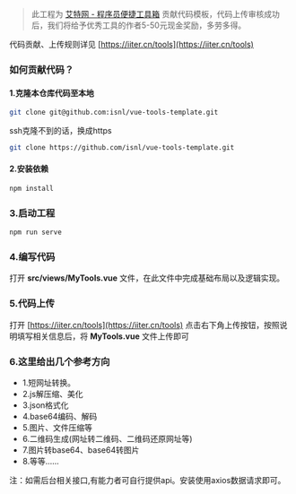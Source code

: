 > 此工程为 [艾特网 - 程序员便捷工具箱](https://iiter.cn/tools) 贡献代码模板，代码上传审核成功后，我们将给予优秀工具的作者5-50元现金奖励，多劳多得。

代码贡献、上传规则详见 [https://iiter.cn/tools](https://iiter.cn/tools)

> 

### 如何贡献代码？

#### 1.克隆本仓库代码至本地
```bash
git clone git@github.com:isnl/vue-tools-template.git
```
ssh克隆不到的话，换成https
```bash
git clone https://github.com/isnl/vue-tools-template.git
```

#### 2.安装依赖
```bash
npm install
```

### 3.启动工程
```bash
npm run serve
```

### 4.编写代码
打开 **src/views/MyTools.vue** 文件，在此文件中完成基础布局以及逻辑实现。

### 5.代码上传
打开 [https://iiter.cn/tools](https://iiter.cn/tools) 点击右下角上传按钮，按照说明填写相关信息后，将 **MyTools.vue** 文件上传即可


### 6.这里给出几个参考方向
- 1.短网址转换。
- 2.js解压缩、美化
- 3.json格式化
- 4.base64编码、解码
- 5.图片、文件压缩等
- 6.二维码生成(网址转二维码、二维码还原网址等)
- 7.图片转base64、base64转图片
- 8.等等......  

注：如需后台相关接口,有能力者可自行提供api。安装使用axios数据请求即可。
